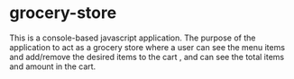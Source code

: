 # grocery-store

This is a console-based javascript application. The purpose of the application to act as a grocery store where a user can see the menu items and add/remove the desired items to the cart , and can see the total items and amount in the cart.
